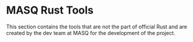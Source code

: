 # MASQ Rust Tools

This section contains the tools that are not the part of official Rust and are created by the dev team at MASQ for the development of the project.
